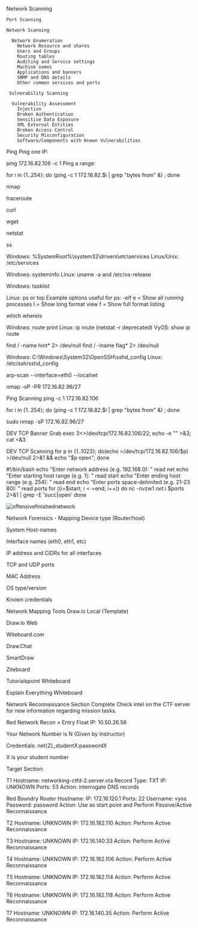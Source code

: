 Network Scanning

    Port Scanning

    Network Scanning

      Network Enumeration
        Network Resource and shares
        Users and Groups
        Routing tables
        Auditing and Service settings
        Machine names
        Applications and banners
        SNMP and DNS details
        Other common services and ports
        
     Vulnerability Scanning
     
      Vulnerability Assessment
        Injection
        Broken Authentication
        Sensitive Data Exposure
        XML External Entities
        Broken Access Control
        Security Misconfiguration
        Software/Components with Known Vulnerabilities


Ping
Ping one IP:

ping 172.16.82.106 -c 1
Ping a range:

for i in {1..254}; do (ping -c 1 172.16.82.$i | grep "bytes from" &) ; done

nmap

traceroute

curl

wget 

netstat

ss

Windows: %SystemRoot%\system32\drivers\etc\services
Linux/Unix: /etc/services

Windows: systeminfo
Linux: uname -a and /etc/os-release

Windows: tasklist

Linux: ps or top
Example options useful for ps: -elf
e = Show all running processes
l = Show long format view
f = Show full format listing

which
whereis

Windows: route print
Linux: ip route (netstat -r deprecated)
VyOS: show ip route

find / -name hint* 2> /dev/null
find / -iname flag* 2> /dev/null

Windows: C:\Windows\System32\OpenSSH\sshd_config
Linux: /etc/ssh/sshd_config

arp-scan --interface=eth0 --localnet

nmap -sP -PR 172.16.82.96/27

Ping Scanning
ping -c 1 172.16.82.106

for i in {1..254}; do (ping -c 1 172.16.82.$i | grep "bytes from" &) ; done

sudo nmap -sP 172.16.82.96/27

DEV TCP Banner Grab
exec 3<>/dev/tcp/172.16.82.106/22; echo -e "" >&3; cat <&3

DEV TCP Scanning
for p in {1..1023}; do(echo >/dev/tcp/172.16.82.106/$p) >/dev/null 2>&1 && echo "$p open"; done

#!/bin/bash
echo "Enter network address (e.g. 192.168.0): "
read net
echo "Enter starting host range (e.g. 1): "
read start
echo "Enter ending host range (e.g. 254): "
read end
echo "Enter ports space-delimited (e.g. 21-23 80): "
read ports
for ((i=$start; $i<=$end; i++))
do
    nc -nvzw1 $net.$i $ports 2>&1 | grep -E 'succ|open'
done


![offensivefinishednetwork](https://github.com/user-attachments/assets/ceac322a-6cd5-461a-9e8b-d78bce738e86)

Network Forensics - Mapping
Device type (Router/host)

System Host-names

Interface names (eth0, eth1, etc)

IP address and CIDRs for all interfaces

TCP and UDP ports

MAC Address

OS type/version

Known credentials

Network Mapping Tools
Draw.io Local (Template)

Draw.io Web

Witeboard.com

Draw.Chat

SmartDraw

Ziteboard

Tutorialspoint Whiteboard

Explain Everything Whiteboard

Network Reconnaissance Section Complete
Check intel on the CTF server for new information regarding mission tasks.

Red Network Recon
×
Entry Float IP: 10.50.26.58

Your Network Number is N (Given by Instructor)

Credentials: net{2}_studentX:passwordX

X is your student number

Target Section:

T1
Hostname: networking-ctfd-2.server.vta
Record Type: TXT
IP: UNKNOWN
Ports: 53
Action: interrogate DNS records

Red Boundry Router
Hostname:
IP: 172.16.120.1
Ports: 22
Username: vyos
Password: password
Action: Use as start point and Perform Passive/Active Reconnaissance

T2
Hostname: UNKNOWN
IP: 172.16.182.110
Action: Perform Active Reconnaissance

T3
Hostname: UNKNOWN
IP: 172.16.140.33
Action: Perform Active Reconnaissance

T4
Hostname: UNKNOWN
IP: 172.16.182.106
Action: Perform Active Reconnaissance

T5
Hostname: UNKNOWN
IP: 172.16.182.114
Action: Perform Active Reconnaissance

T6
Hostname: UNKNOWN
IP: 172.16.182.118
Action: Perform Active Reconnaissance

T7
Hostname: UNKNOWN
IP: 172.16.140.35
Action: Perform Active Reconnaissance
